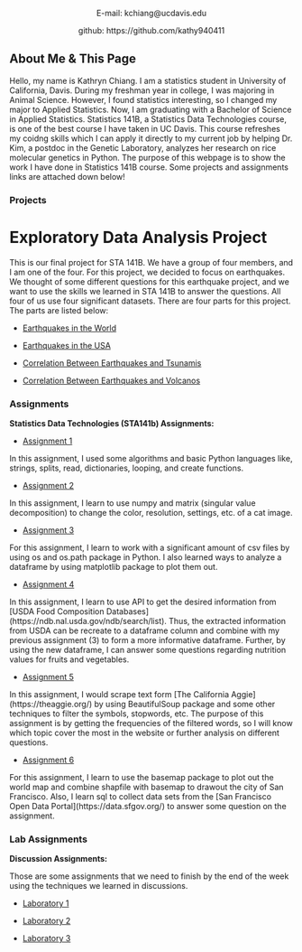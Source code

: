 

<p align="center">
E-mail: kchiang@ucdavis.edu
</p><p align="center">
github: https://github.com/kathy940411
</p>

## About Me & This Page

<p>Hello, my name is Kathryn Chiang. I am a statistics student in University of California, Davis. During my freshman year in college, I was majoring in Animal Science. However, I found statistics interesting, so I changed my major to Applied Statistics. Now, I am graduating with a Bachelor of Science in Applied Statistics. Statistics 141B, a Statistics Data Technologies course, is one of the best course I have taken in UC Davis. This course refreshes my coidng skills which I can apply it directly to my current job by helping Dr. Kim, a postdoc in the Genetic Laboratory, analyzes her research on rice molecular genetics in Python. The purpose of this webpage is to show the work I have done in Statistics 141B course. Some projects and assignments links are attached down below!</p>

### Projects

# Exploratory Data Analysis Project
<p>
This is our final project for STA 141B. We have a group of four members, and I am one of the four. For this project, we decided to focus on earthquakes. We thought of some different questions for this earthquake project, and we want to use the skills we learned in STA 141B to answer the questions. All four of us use four significant datasets. There are four parts for this project. The parts are listed below:</p>

+ [Earthquakes in the World](https://github.com/karthikapai/earthquakes/blob/master/Earthquakes%20in%20the%20World%20(Part%201).ipynb)

+ [Earthquakes in the USA](https://github.com/karthikapai/earthquakes/blob/master/Earthquake_in_the_USA_part2.ipynb)

+ [Correlation Between Earthquakes and Tsunamis](https://github.com/karthikapai/earthquakes/blob/master/project-part-3.ipynb)

+ [Correlation Between Earthquakes and Volcanos](https://github.com/karthikapai/earthquakes/blob/master/141b_final_part42.ipynb)

### Assignments

__Statistics Data Technologies (STA141b) Assignments:__

+ [Assignment 1](https://github.com/kathy940411/KathrynChiang/blob/master/assignment1.ipynb)
<p>
In this assignment, I used some algorithms and basic Python languages like, strings, splits, read, dictionaries, looping, and create functions.</p>

+ [Assignment 2](https://github.com/kathy940411/KathrynChiang/blob/master/assignment2.ipynb)
<p>
In this assignment, I learn to use numpy and matrix (singular value decomposition) to change the color, resolution, settings, etc. of a cat image.</p>

+ [Assignment 3](https://github.com/kathy940411/KathrynChiang/blob/master/assignment3.ipynb)
<p>
For this assignment, I learn to work with a significant amount of csv files by using os and os.path package in Python. I also learned ways to analyze a dataframe by using matplotlib package to plot them out. </p>

+ [Assignment 4](https://github.com/kathy940411/KathrynChiang/blob/master/assignment4.ipynb)
<p>
In this assignment, I learn to use API to get the desired information from [USDA Food Composition Databases](https://ndb.nal.usda.gov/ndb/search/list). Thus, the extracted information from USDA can be recreate to a dataframe column and combine with my previous assignment (3) to form a more informative dataframe. Further, by using the new dataframe, I can answer some questions regarding nutrition values for fruits and vegetables.</p>

+ [Assignment 5](https://github.com/kathy940411/KathrynChiang/blob/master/assignment5.ipynb)
<p>
In this assignment, I would scrape text form [The California Aggie](https://theaggie.org/) by using BeautifulSoup package and some other techniques to filter the symbols, stopwords, etc. The purpose of this assignment is by getting the frequencies of the filtered words, so I will know which topic cover the most in the website or further analysis on different questions.</p>

+ [Assignment 6](https://github.com/kathy940411/KathrynChiang/blob/master/assignment6.ipynb)
<p>
For this assignment, I learn to use the basemap package to plot out the world map and combine shapfile with basemap to drawout the city of San Francisco. Also, I learn sql to collect data sets from the [San Francisco Open Data Portal](https://data.sfgov.org/) to answer some question on the assignment.</p>


### Lab Assignments

__Discussion Assignments:__
<p>Those are some assignments that we need to finish by the end of the week using the techniques we learned in discussions.</p>

+ [Laboratory 1](https://github.com/kathy940411/KathrynChiang/blob/master/Lab%202.ipynb)

+ [Laboratory 2](https://github.com/kathy940411/KathrynChiang/blob/master/Lab%203.ipynb)

+ [Laboratory 3](https://github.com/kathy940411/KathrynChiang/blob/master/Lab%204.ipynb)



